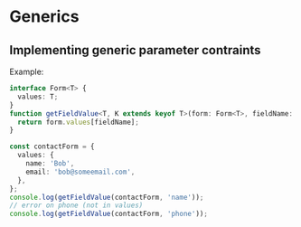 # Generics

## Implementing generic parameter contraints

Example:

```ts
interface Form<T> {
  values: T;
}
function getFieldValue<T, K extends keyof T>(form: Form<T>, fieldName: K) {
  return form.values[fieldName];
}

const contactForm = {
  values: {
    name: 'Bob',
    email: 'bob@someemail.com',
  },
};
console.log(getFieldValue(contactForm, 'name'));
// error on phone (not in values)
console.log(getFieldValue(contactForm, 'phone'));
```
